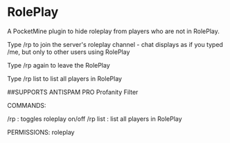 # RolePlay

A PocketMine plugin to hide roleplay from players who are not in RolePlay.

Type /rp to join the server's roleplay channel - chat displays as if you typed /me, but only to other users using RolePlay

Type /rp again to leave the RolePlay

Type /rp list to list all players in RolePlay

##SUPPORTS ANTISPAM PRO Profanity Filter

COMMANDS:

/rp : toggles roleplay on/off
/rp list : list all players in RolePlay

PERMISSIONS:
roleplay


